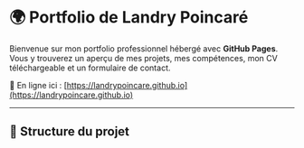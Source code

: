 # 🌍 Portfolio de Landry Poincaré

Bienvenue sur mon portfolio professionnel hébergé avec **GitHub Pages**.  
Vous y trouverez un aperçu de mes projets, mes compétences, mon CV téléchargeable et un formulaire de contact.

🔗 En ligne ici : [https://landrypoincare.github.io](https://landrypoincare.github.io)

---

## 📁 Structure du projet
